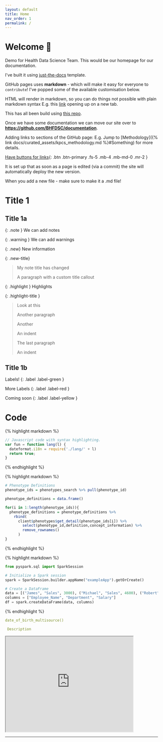 ```yaml
---
layout: default
title: Home
nav_order: 1
permalink: /
---
```


# Welcome 👋

Demo for Health Data Science Team.
This would be our homepage for our documentation.


I've built it using [just-the-docs](https://just-the-docs.com/docs/ui-components/labels/) template.

GitHub pages uses **markdown** - which will make it easy for everyone to `contribute`!
I've popped some of the available customisation below.

HTML will render in markdown, so you can do things not possible with plain markdown syntax E.g. this
<a href="http://example.com" target="_blank">link</a> opening up on a new tab.

This has all been build using [this repo](https://github.com/fionnachalmers/BHF-DSC-HDS-documentation).

Once we have some documentation we can move our site over to **https://github.com/BHFDSC/documentation**.

Adding links to sections of the GitHub page:  E.g. Jump to [Methodology]({% link docs/curated_assets/kpcs_methodology.md %}#Something) for more details.

[Have buttons for links](https://github.com/fionnachalmers/BHF-DSC-HDS-documentation){: .btn .btn-primary .fs-5 .mb-4 .mb-md-0 .mr-2 }


It is set up that as soon as a page is edited (via a commit) the site will automatically deploy the new version.

When you add a new file - make sure to make it a .md file!

# Title 1


## Title 1a

{: .note }
We can add notes


{: .warning }
We can add warnings

{: .new}
New information

{: .new-title}
> My note title has changed
>
> A paragraph with a custom title callout

{: .highlight }
Highlights

{: .highlight-title }
> Look at this
>
> Another paragraph
>
> Another
> >
> An indent
>
> The last paragraph
> >
> An indent

## Title 1b

Labels!
{: .label .label-green }

More Labels
{: .label .label-red }

Coming soon
{: .label .label-yellow }

 
# Code


{% highlight markdown %}
```js
// Javascript code with syntax highlighting.
var fun = function lang(l) {
  dateformat.i18n = require('./lang/' + l)
  return true;
}
```
{% endhighlight %}


{% highlight markdown %}
```r
# Phenotype Definitions
phenotype_ids = phenotypes_search %>% pull(phenotype_id)

phenotype_definitions = data.frame()

for(i in 1:length(phenotype_ids)){
  phenotype_definitions = phenotype_definitions %>%
    rbind(
      client$phenotypes$get_detail(phenotype_ids[i]) %>%
        select(phenotype_id,definition,concept_information) %>%
        remove_rownames()
      )
}
```
{% endhighlight %}


{% highlight markdown %}
```python
from pyspark.sql import SparkSession

# Initialize a Spark session
spark = SparkSession.builder.appName("exampleApp").getOrCreate()

# Create a DataFrame
data = [("James", "Sales", 3000), ("Michael", "Sales", 4600), ("Robert", "Sales", 4100)]
columns = ["Employee_Name", "Department", "Salary"]
df = spark.createDataFrame(data, columns)
```
{% endhighlight %}




```yaml
date_of_birth_multisource()

 Description
```


<iframe width="420" height="315"
src="https://www.youtube.com/embed/tgbNymZ7vqY">
</iframe>




----


